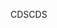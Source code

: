 <span data-ttu-id="6e6cb-101">CDS</span><span class="sxs-lookup"><span data-stu-id="6e6cb-101">CDS</span></span>